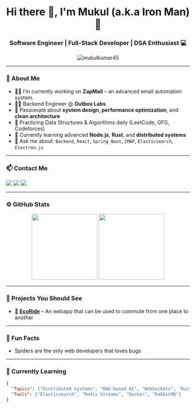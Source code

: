 <!-- Profile Header -->
<h1 align="center">Hi there 👋, I'm Mukul (a.k.a Iron Man) 🦾</h1>
<h3 align="center">Software Engineer | Full-Stack Developer | DSA Enthusiast 💻</h3>

<p align="center">
  <img src="https://komarev.com/ghpvc/?username=mukulkumar45&label=Profile%20views&color=0e75b6&style=flat" alt="mukulkumar45" />
</p>

---

### 💼 About Me

- 👨‍💻 I’m currently working on **ZapMail** – an advanced email automation system.
- 👨‍💼 Backend Engineer @ **Outbox Labs**
- 🔭 Passionate about **system design, performance optimization**, and **clean architecture**
- 🎯 Practicing Data Structures & Algorithms daily (LeetCode, GFG, Codeforces)
- 🌱 Currently learning advanced **Node.js**, **Rust**, and **distributed systems**
- 💬 Ask me about: `Backend`, `React`, `Spring Boot`, `IMAP`, `Elasticsearch`, `Electron.js`

---

### 📫 Contact Me

<p>
  <a href="mailto:youremail@example.com"><img src="https://img.shields.io/badge/Email-D14836?style=flat&logo=gmail&logoColor=white"/></a>
  <a href="https://www.linkedin.com/in/yourlinkedin"><img src="https://img.shields.io/badge/LinkedIn-0077B5?style=flat&logo=linkedin&logoColor=white"/></a>
  <a href="https://yourportfolio.com"><img src="https://img.shields.io/badge/Portfolio-000000?style=flat&logo=githubpages&logoColor=white"/></a>
</p>

---

### ⚙️ GitHub Stats

<p align="center">
  
  <img src="https://github-readme-stats.vercel.app/api?username=mukulkumar45&show_icons=true&theme=radical" height="180" margin-right="10px"/>
  <img src="https://github-readme-stats.vercel.app/api/top-langs/?username=mukulkumar45&layout=compact&theme=radical" height="180" />
</p>

---

### 📌 Projects You Should See

- 🚀 **[EcoRide](https://theecoride.in)** – An webapp that can be used to commute from one place to another


---

### 🤯 Fun Facts

- Spiders are the only web developers that loves bugs

---

### 🧠 Currently Learning

```json
{
  "Topics": ["Distributed Systems", "RAG-based AI", "WebSockets", "Rust"],
  "Tools": ["Elasticsearch", "Redis Streams", "Docker", "RabbitMQ"]
}
